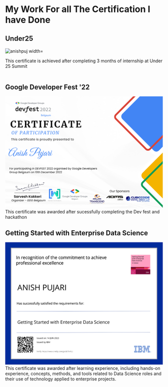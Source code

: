# My Work For all The Certification I have Done

## Under25
<p><img align="center" src="https://github.com/Anishpuj/Certificates/assets/98417394/a069a0e0-8cf6-461b-814e-54d178376af6" alt="anishpuj width="700" height="700"/></p> 
This certificate is achieved after completing 3 months of internship at Under 25 Summit<br> <br>

## Google Developer Fest '22
![GDG](./Certificate/GDG.png)
This certificate was awarded after sucessfully completing the Dev fest and hackathon 

## Getting Started with Enterprise Data Science
![IBM](./Certificate/IBM.jpg)
This certificate was awarded after learning experience, including hands-on experience, concepts, methods, and tools related to Data Science roles and their use of technology applied to enterprise projects.  


